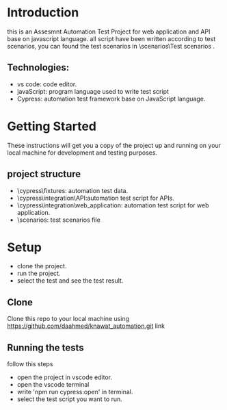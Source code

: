 
# Introduction 
this is an Assesmnt Automation Test Project for web application and API base on javascript language. all script have been written according to test scenarios, you can found the test scenarios in \scenarios\Test scenarios .

## Technologies:
- vs code: code editor.
- javaScript: program language used to write test script
- Cypress: automation test framework base on JavaScript language.
 
# Getting Started
These instructions will get you a copy of the project up and running on your local machine for development and testing purposes.

## project structure
- \cypress\fixtures: automation test data.
- \cypress\integration\API:automation test script for APIs.
- \cypress\integration\web_application: automation test script for web application.
- \scenarios: test scenarios file 

# Setup
- clone the project.
- run the project.
- select the test and see the test result.

## Clone
Clone this repo to your local machine using https://github.com/daahmed/knawat_automation.git link

## Running the tests
follow this steps
- open the project in vscode editor.
- open the vscode terminal 
- write 'npm run cypress:open' in terminal.
- select the test script you want to run.


  





